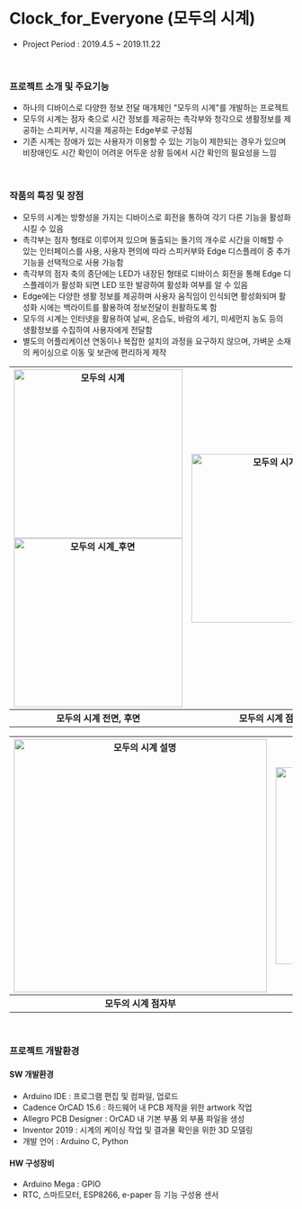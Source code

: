 # Clock_for_Everyone (모두의 시계)
- Project Period : 2019.4.5 ~ 2019.11.22

<br>

### 프로젝트 소개 및 주요기능
- 하나의 디바이스로 다양한 정보 전달 매개체인 "모두의 시계"를 개발하는 프로젝트
- 모두의 시계는 점자 축으로 시간 정보를 제공하는 촉각부와 청각으로 생활정보를 제공하는 스피커부, 시각을 제공하는 Edge부로 구성됨
- 기존 시계는 장애가 있는 사용자가 이용할 수 있는 기능이 제한되는 경우가 있으며 비장애인도 시간 확인이 어려운 어두운 상황 등에서 시간 확인의 필요성을 느낌

<br>

### 작품의 특징 및 장점
- 모두의 시계는 방향성을 가지는 디바이스로 회전을 통하여 각기 다른 기능을 활성화 시킬 수 있음
- 촉각부는 점자 형태로 이루어져 있으며 돌출되는 돌기의 개수로 시간을 이해할 수 있는 인터페이스를 사용, 사용자 편의에 따라 스피커부와 Edge 디스플레이 중 추가 기능을 선택적으로 사용 가능함
- 촉각부의 점자 축의 종단에는 LED가 내장된 형태로 디바이스 회전을 통해 Edge 디스플레이가 활성화 되면 LED 또한 발광하여 활성화 여부를 알 수 있음
- Edge에는 다양한 생활 정보를 제공하며 사용자 움직임이 인식되면 활성화되며 활성화 시에는 백라이트를 활용하여 정보전달이 원활하도록 함
- 모두의 시계는 인터넷을 활용하여 날씨, 온습도, 바람의 세기, 미세먼지 농도 등의 생활정보를 수집하여 사용자에게 전달함
- 별도의 어플리케이션 연동이나 복잡한 설치의 과정을 요구하지 않으며, 가벼운 소재의 케이싱으로 이동 및 보관에 편리하게 제작


| <img src="https://github.com/user-attachments/assets/c490877e-1f9e-41cd-ae58-bdd5edcfa0bf" alt="모두의 시계" width="300"> <img src="https://github.com/user-attachments/assets/7749c975-81bd-475e-bede-39ee257ec833" alt="모두의 시계_후면" width="300">| <img src="https://github.com/user-attachments/assets/027de6f1-740d-447c-83ea-18aa986712ce" alt="모두의 시계 축" width="300"> | 
|:------:|:-----:|
| **모두의 시계 전면, 후면** | **모두의 시계 점자 축** |


| <img src="https://github.com/user-attachments/assets/cb75d62d-15ca-4e39-b696-6d2ace97d982" alt="모두의 시계 설명" width="450"> | <img src="https://github.com/user-attachments/assets/864c26ac-2f9c-4e59-a2d6-6899012cab4d" alt="7시 35분" width="350"> | <img src="https://github.com/user-attachments/assets/361136a4-f767-44f9-a164-6b5e10d806ac" alt="17시 45분" width="350"> |
|:-----:|:-----:|:-----:|
| **모두의 시계 점자부** | **7시 35분을 나타내는 예시** | **17시 45분을 나타내는 예시** |

<br>

### 프로젝트 개발환경
#### SW 개발환경
- Arduino IDE : 프로그램 편집 및 컴파일, 업로드
- Cadence OrCAD 15.6 : 하드웨어 내 PCB 제작을 위한 artwork 작업
- Allegro PCB Designer : OrCAD 내 기본 부품 외 부품 파일을 생성
- Inventor 2019 : 시계의 케이싱 작업 및 결과물 확인을 위한 3D 모델링
- 개발 언어 : Arduino C, Python

#### HW 구성장비
- Arduino Mega : GPIO 
- RTC, 스마트모터, ESP8266, e-paper 등 기능 구성용 센서
  
